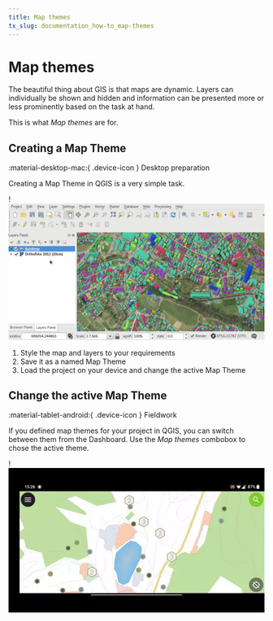 ```yaml
---
title: Map themes
tx_slug: documentation_how-to_map-themes
---
```


# Map themes
The beautiful thing about GIS is that maps are dynamic. Layers can
individually be shown and hidden and information can be presented more
or less prominently based on the task at hand.

This is what *Map themes* are for.

## Creating a Map Theme
:material-desktop-mac:{ .device-icon } Desktop preparation

Creating a Map Theme in QGIS is a very simple task.

!![Map Theme Configuration](../assets/images/map_themes_configuration.gif)

1.  Style the map and layers to your requirements
2.  Save it as a named Map Theme
3.  Load the project on your device and change the active Map Theme

## Change the active Map Theme
:material-tablet-android:{ .device-icon } Fieldwork

If you defined map themes for your project in QGIS, you can switch
between them from the Dashboard. Use the *Map themes* combobox to chose
the active theme.

!![Change Map Theme](../assets/images/theme.webp)
